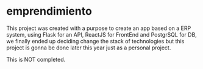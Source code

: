 # emprendimiento

This project was created with a purpose to create an app based on a ERP system, using Flask for an API, ReactJS for FrontEnd and PostgrSQL for DB, we finally ended up deciding change the stack of technologies but this project is gonna be done later this year just as a personal project.

This is NOT completed.
